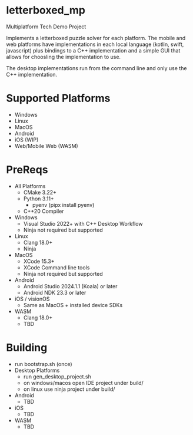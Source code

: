 # letterboxed_mp

Multiplatform Tech Demo Project

Implements a letterboxed puzzle solver for each platform.
The mobile and web platforms have implementations in each local language (kotlin, swift, javascript) plus bindings to a C++ implementation and a simple GUI that allows for choosling the implementation to use.

The desktop implementations run from the command line and only use the C++ implementation.

Supported Platforms
===================
* Windows
* Linux
* MacOS
* Android
* iOS (WIP)
* Web/Mobile Web (WASM)

PreReqs
=======
* All Platforms
    * CMake 3.22+
    * Python 3.11+
        * pyenv (pipx install pyenv)
    * C++20 Compiler
* Windows
    * Visual Studio 2022+ with C++ Desktop Workflow
    * Ninja not required but supported
* Linux
    * Clang 18.0+
    * Ninja
* MacOS
    * XCode 15.3+
    * XCode Command line tools
    * Ninja not required but supported
* Android
    * Android Studio 2024.1.1 (Koala) or later
    * Android NDK 23.3 or later
* iOS / visionOS
    * Same as MacOS + installed device SDKs
* WASM
    * Clang 18.0+
    * TBD

Building
========
* run bootstrap.sh (once)
* Desktop Platforms
    * run gen_desktop_project.sh
    * on windows/macos open IDE project under build/
    * on linux use ninja project under build/
* Android
    * TBD
* iOS
    * TBD
* WASM
    * TBD
